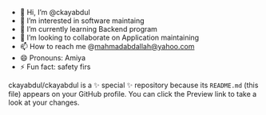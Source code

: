 - 👋 Hi, I’m @ckayabdul
- 👀 I’m interested in software maintaing
- 🌱 I’m currently learning Backend program
- 💞️ I’m looking to collaborate on Application maintaining
- 📫 How to reach me @mahmadabdallah@yahoo.com
- 😄 Pronouns: Amiya
- ⚡ Fun fact: safety firs

ckayabdul/ckayabdul is a ✨ special ✨ repository because its `README.md` (this file) appears on your GitHub profile.
You can click the Preview link to take a look at your changes.
